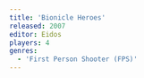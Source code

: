 ```yaml
---
title: 'Bionicle Heroes'
released: 2007
editor: Eidos
players: 4
genres:
  - 'First Person Shooter (FPS)'
---
```

